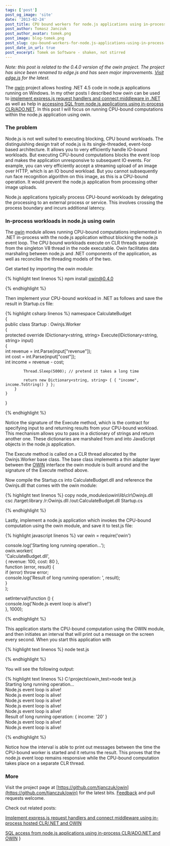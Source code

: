 ```yaml
---
tags: ['post']
post_og_image: 'site'
date: '2013-02-24'  
post_title: CPU bound workers for node.js applications using in-process .NET and OWIN
post_author: Tomasz Janczuk
post_author_avatar: tomek.png
post_image: blog-tomek.png
post_slug: cpu-bound-workers-for-node.js-applications-using-in-process-.net-and-owin
post_date_in_url: true
post_excerpt: Tomek on Software - shaken, not stirred
---
```





*Note: this post is related to the 0.4.0 version of the owin project. The project has since been renamed to edge.js and has seen major improvements. [Visit edge.js](http://tomasz.janczuk.org/2013/03/run-c-and-nodejs-code-in-process-with.html) for the latest.*  

The [owin](https://github.com/tjanczuk/owin) project allows hosting .NET 4.5 code in node.js applications running on Windows. In my other posts I described how owin can be used to [implement express.js request handlers and connect middleware in .NET](http://tomasz.janczuk.org/2013/02/hosting-net-code-in-nodejs-applications.html) as well as help in [accessing SQL from node.js applications using in-process CLR/ADO.NET](http://tomasz.janczuk.org/2013/02/access-ms-sql-from-nodejs-application.html). In this post I will focus on running CPU-bound computations within the node.js application using owin.   

### The problem  

Node.js is not well suited to executing blocking, CPU bound workloads. The distinguishing design trait of node.js is its single-threaded, event-loop based architecture. It allows you to very efficiently handle IO-bound workloads. But executing CPU-bound computations blocks the event loop and makes the application unresponsive to subsequent IO events. For example, you can very efficiently accept a streaming upload of an image over HTTP, which is an IO bound workload. But you cannot subsequently run face recognition algorithm on this image, as this is a CPU-bound operation. It would prevent the node.js application from processing other image uploads.    

Node.js applications typically process CPU-bound workloads by delegating the processing to an external process or service. This involves crossing the process boundary and incurs additional latency.   

### In-process workloads in node.js using owin  

The [owin](http://tomasz.janczuk.org/2013/02/hosting-net-code-in-nodejs-applications.html) module allows running CPU-bound computations implemented in .NET in-process with the node.js application without blocking the node.js event loop. The CPU bound workloads execute on CLR threads separate from the singleton V8 thread in the node executable. Owin facilitates data marshaling between node.js and .NET components of the application, as well as reconciles the threading models of the two.   

Get started by importing the owin module:  

{% highlight text linenos %}
   npm install owin@0.4.0

{% endhighlight %}





Then implement your CPU-bound workload in .NET as follows and save the result in Startup.cs file:

{% highlight csharp linenos %}
namespace CalculateBudget  
{  
    public class Startup : Owinjs.Worker  
    {  
        protected override IDictionary<string, string> Execute(IDictionary<string, string> input)  
        {  
            int revenue = int.Parse(input["revenue"]);  
            int cost = int.Parse(input["cost"]);  
            int income = revenue - cost;  
  
            Thread.Sleep(5000); // pretend it takes a long time  
  
            return new Dictionary<string, string> { { "income", income.ToString() } };  
        }  
    }  
}  

  

{% endhighlight %}



Notice the signature of the Execute method, which is the contract for specifying input to and returning results from your CPU-bound workload. This mechanism allows you to pass in a dictionary of strings and return another one. These dictionaries are marshaled from and into JavaScript objects in the node.js application. 

The Execute method is called on a CLR thread allocated by the Owinjs.Worker base class. The base class implements a thin adapter layer between the [OWIN](http://owin.org/) interface the owin module is built around and the signature of the Execute method above. 

Now compile the Startup.cs into CalculateBudget.dll and reference the Owinjs.dll that comes with the owin module:

{% highlight text linenos %}
copy node_modules\owin\lib\clr\Owinjs.dll  
csc /target:library /r:Owinjs.dll /out:CalculateBudget.dll Startup.cs
  

{% endhighlight %}



Lastly, implement a node.js application which invokes the CPU-bound computation using the owin module, and save it to test.js file:

{% highlight javascript linenos %}
var owin = require('owin')  
  
console.log('Starting long running operation...');  
owin.worker(  
    'CalculateBudget.dll',  
    { revenue: 100, cost: 80 },  
    function (error, result) {  
        if (error) throw error;  
        console.log('Result of long running operation: ', result);  
    }  
);  
  
setInterval(function () {   
    console.log('Node.js event loop is alive!')  
}, 1000);
  

{% endhighlight %}



This application starts the CPU-bound computation using the OWIN module, and then initiates an interval that will print out a message on the screen every second. When you start this application with

{% highlight text linenos %}
node test.js
  

{% endhighlight %}



You will see the following output:

{% highlight text linenos %}
C:\projects\owin_test>node test.js  
Starting long running operation...  
Node.js event loop is alive!  
Node.js event loop is alive!  
Node.js event loop is alive!  
Node.js event loop is alive!  
Node.js event loop is alive!  
Result of long running operation:  { income: '20' }  
Node.js event loop is alive!  
Node.js event loop is alive!
  

{% endhighlight %}


Notice how the interval is able to print out messages between the time the CPU-bound worker is started and it returns the result. This proves that the node.js event loop remains responsive while the CPU-bound computation takes place on a separate CLR thread. 



### More

Visit the project page at [https://github.com/tjanczuk/owin](https://github.com/tjanczuk/owin) for the latest bits. [Feedback](https://github.com/tjanczuk/owin/issues) and pull requests welcome.

Check out related posts:

[Implement express.js request handlers and connect middleware using in-process hosted CLR/.NET and OWIN](http://tomasz.janczuk.org/2013/02/hosting-net-code-in-nodejs-applications.html) 

    
[SQL access from node.js applications using in-process CLR/ADO.NET and OWIN](http://tomasz.janczuk.org/2013/02/access-ms-sql-from-nodejs-application.html)  }